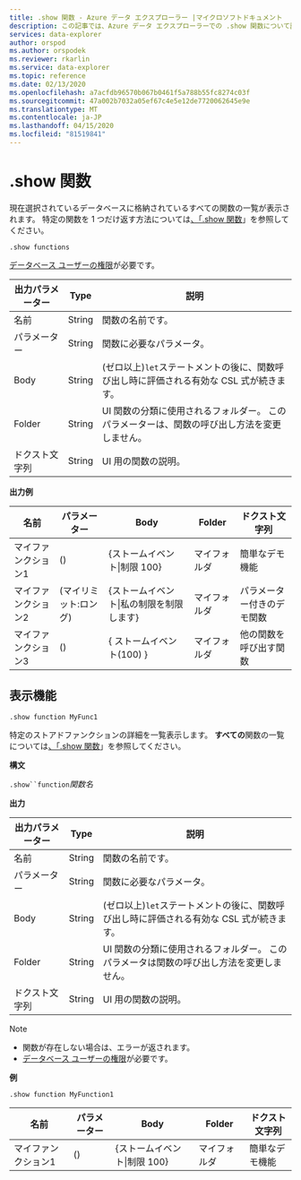 ```yaml
---
title: .show 関数 - Azure データ エクスプローラー |マイクロソフトドキュメント
description: この記事では、Azure データ エクスプローラーでの .show 関数について説明します。
services: data-explorer
author: orspod
ms.author: orspodek
ms.reviewer: rkarlin
ms.service: data-explorer
ms.topic: reference
ms.date: 02/13/2020
ms.openlocfilehash: a7acfdb96570b067b0461f5a788b55fc8274c03f
ms.sourcegitcommit: 47a002b7032a05ef67c4e5e12de7720062645e9e
ms.translationtype: MT
ms.contentlocale: ja-JP
ms.lasthandoff: 04/15/2020
ms.locfileid: "81519841"
---
```

# <a name="show-functions"></a>.show 関数

現在選択されているデータベースに格納されているすべての関数の一覧が表示されます。
特定の関数を 1 つだけ返す方法については[、「.show 関数](#show-function)」を参照してください。

```
.show functions
```

[データベース ユーザーの権限](../management/access-control/role-based-authorization.md)が必要です。
 
|出力パラメーター |Type |説明
|---|---|--- 
|名前  |String |関数の名前です。 
|パラメーター  |String |関数に必要なパラメータ。
|Body  |String |(ゼロ以上)`let`ステートメントの後に、関数呼び出し時に評価される有効な CSL 式が続きます。
|Folder|String|UI 関数の分類に使用されるフォルダー。 このパラメーターは、関数の呼び出し方法を変更しません。
|ドクスト文字列|String|UI 用の関数の説明。
 
**出力例** 

|名前 |パラメーター|Body|Folder|ドクスト文字列
|---|---|---|---|---
|マイファンクション1 |() | {ストームイベント&#124;制限 100}|マイフォルダ|簡単なデモ機能|
|マイファンクション2 |(マイリミット:ロング)| {ストームイベント&#124;私の制限を制限します}|マイフォルダ|パラメーター付きのデモ関数|
|マイファンクション3 |() | { ストームイベント(100) }|マイフォルダ|他の関数を呼び出す関数||

## <a name="show-function"></a>表示機能

```
.show function MyFunc1
```

特定のストアドファンクションの詳細を一覧表示します。 **すべての**関数の一覧については[、「.show 関数](#show-functions)」を参照してください。

**構文**

`.show``function`*関数名*

**出力**

|出力パラメーター |Type |説明
|---|---|--- 
|名前  |String |関数の名前です。 
|パラメーター  |String |関数に必要なパラメータ。
|Body  |String |(ゼロ以上)`let`ステートメントの後に、関数呼び出し時に評価される有効な CSL 式が続きます。
|Folder|String|UI 関数の分類に使用されるフォルダー。 このパラメータは関数の呼び出し方法を変更しません。
|ドクスト文字列|String|UI 用の関数の説明。
 
> [!NOTE] 
> * 関数が存在しない場合は、エラーが返されます。
> * [データベース ユーザーの権限](../management/access-control/role-based-authorization.md)が必要です。
 
**例** 

```
.show function MyFunction1 
```
    
|名前 |パラメーター |Body|Folder|ドクスト文字列
|---|---|---|---|---
|マイファンクション1 |() | {ストームイベント&#124;制限 100}|マイフォルダ|簡単なデモ機能